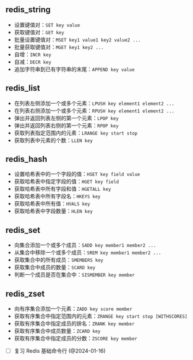 ## redis_string

- 设置键值对：`SET key value`
- 获取键值对：`GET key`
- 批量设置键值对：`MSET key1 value1 key2 value2 ...`
- 批量获取键值对：`MGET key1 key2 ...`
- 自增：`INCR key`
- 自减：`DECR key`
- 追加字符串到已有字符串的末尾：`APPEND key value`

## redis_list

- 在列表左侧添加一个或多个元素：`LPUSH key element1 element2 ...`
- 在列表右侧添加一个或多个元素：`RPUSH key element1 element2 ...`
- 弹出并返回列表左侧的第一个元素：`LPOP key`
- 弹出并返回列表右侧的第一个元素：`RPOP key`
- 获取列表指定范围内的元素：`LRANGE key start stop`
- 获取列表中元素的个数：`LLEN key`

## redis_hash

- 设置哈希表中的一个字段的值：`HSET key field value`
- 获取哈希表中指定字段的值：`HGET key field`
- 获取哈希表中所有字段和值：`HGETALL key`
- 获取哈希表中所有字段名：`HKEYS key`
- 获取哈希表中所有值：`HVALS key`
- 获取哈希表中字段数量：`HLEN key`

## redis_set

- 向集合添加一个或多个成员：`SADD key member1 member2 ...`
- 从集合中移除一个或多个成员：`SREM key member1 member2 ...`
- 获取集合中的所有成员：`SMEMBERS key`
- 获取集合中成员的数量：`SCARD key`
- 判断一个成员是否在集合中：`SISMEMBER key member`

## redis_zset

- 向有序集合添加一个元素：`ZADD key score member`
- 获取有序集合中指定范围内的元素：`ZRANGE key start stop [WITHSCORES]`
- 获取有序集合中指定成员的排名：`ZRANK key member`
- 获取有序集合中成员数量：`ZCARD key`
- 获取有序集合中指定成员的分数：`ZSCORE key member`

- [ ]  复习 Redis 基础命令行 (@2024-01-16)